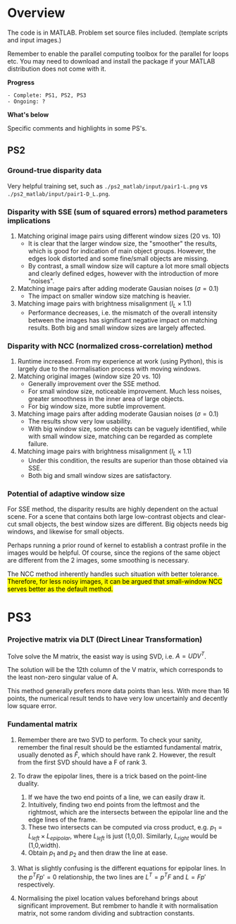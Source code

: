 # Overview

The code is in MATLAB. Problem set source files included. (template scripts and input images.)

Remember to enable the parallel computing toolbox for the parallel for loops etc. You may need to download and install the package if your MATLAB distribution does not come with it.

**Progress**

	- Complete: PS1, PS2, PS3
	- Ongoing: ?

**What's below**

Specific comments and highlights in some PS's.


## PS2

### Ground-true disparity data

Very helpful training set, such as `./ps2_matlab/input/pair1-L.png` vs `./ps2_matlab/input/pair1-D_L.png`.

### Disparity with SSE (sum of squared errors) method parameters implications

1. Matching original image pairs using different window sizes (20 vs. 10)
	- It is clear that the larger window size, the "smoother" the results, which is good for indication of main object  groups. However, the edges look distorted and some fine/small objects are missing.
	- By contrast, a small window size will capture a lot more small objects and clearly defined edges, however with the introduction of more "noises".
2. Matching image pairs after adding moderate Gausian noises ($\sigma = 0.1$)
	- The impact on smaller window size matching is heavier.
3. Matching image pairs with brightness misalignment ($I_L\times1.1$)
	- Performance decreases, i.e. the mismatch of the overall intensity between the images has significant negative impact on matching results. Both big and small window sizes are largely affected.

### Disparity with NCC (normalized cross-correlation) method

1. Runtime increased. From my experience at work (using Python), this is largely due to the normalisation process with moving  windows.
2.  Matching original images (window size 20 vs. 10)
	- Generally improvement over the SSE method. 
	- For small window size, noticeable improvement. Much less noises, greater smoothness in the inner area of large objects.
	- For big window size, more subtle improvement.
3. Matching image pairs after adding moderate Gausian noises ($\sigma = 0.1$)
	- The results show very low usability.
	-  With big window size, some objects can be vaguely identified, while with small window size, matching can be regarded as complete failure.
4. Matching image pairs with brightness misalignment ($I_L\times1.1$)
	- Under this condition, the results are superior than those obtained via SSE.
	- Both big and small window sizes are satisfactory.

### Potential of adaptive window size

For SSE method, the disparity results are highly dependent on the actual scene. For a scene that contains both large low-contrast objects and clear-cut small objects, the best window sizes are different. Big objects needs big windows, and likewise for small objects.

Perhaps running a prior round of kernel to establish a contrast profile in the images would be helpful. Of course, since the regions of the same object are different from the 2 images, some smoothing is necessary.

The NCC method inherently handles such situation with better tolerance. <mark>Therefore, for less noisy images, it can be argued that small-window NCC serves better as the default method.</mark>


# PS3

### Projective matrix via DLT (Direct Linear Transformation)

Tolve solve the M matrix, the easist way is using SVD, i.e. $A = UDV^T$. 

The solution will be the 12th column of the V matrix, which corresponds to the least non-zero singular value of A.

This method generally prefers more data points than less. With more than 16 points, the numerical result tends to have very low uncertainly and decently low square error.

### Fundamental matrix

1. Remember there are two SVD to perform. To check your sanity, remember the final result should be the estiamted fundamental matrix, usually denoted as $\hat{F}$, which should have rank 2. However, the result from the first SVD should have a F of rank 3.

2. To draw the epipolar lines, there is a trick based on the point-line duality.
	1. If we have the two end points of a line, we can easily draw it. 
	2. Intuitively, finding two end points from the leftmost and the rightmost, which are the intersects between the epipolar line and the edge lines of the frame.
	3. These two intersects can be computed via cross product, e.g. $p_1 = L_{left}\times L_{epipolar}$, where $L_{left}$ is just (1,0,0). Similarly, $L_{right}$ would be (1,0,width).
	4. Obtain $p_1$ and $p_2$ and then draw the line at ease.

3. What is slightly confusing is the different equations for epipolar lines. In the $p^TFp'=0$ relationship, the two lines are $L^T= p^TF$ and $L=Fp'$ respectively.
4. Normalising the pixel location values beforehand brings about significant improvement. But rembmer to handle it with normalisation matrix, not some random dividing and subtraction constants.

